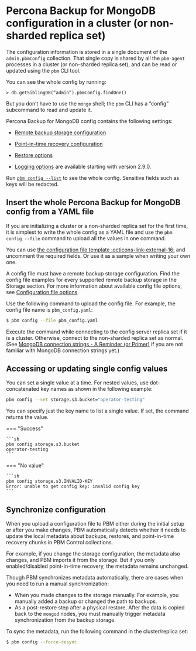# Percona Backup for MongoDB configuration in a cluster (or non-sharded replica set)

The configuration information is stored in a single document of the `admin.pbmConfig` collection. That single copy is shared by all the `pbm-agent` processes in a cluster (or non-sharded replica set), and can be read or updated using the `pbm` CLI tool.

You can see the whole config by running:

```{.javascript  data-prompt=">"}
> db.getSiblingDB(“admin”).pbmConfig.findOne()
```

But you don’t have to use the `mongo` shell; the `pbm` CLI has a “config” subcommand to read and update it.

Percona Backup for MongoDB config contains the following settings:

* [Remote backup storage configuration](configuration-options.md) 

* [Point-in-time recovery configuration](pitr-options.md) 

* [Restore options](restore-options.md) 

* [Logging options](logging-options.md) are available starting with version 2.9.0.


Run [`pbm config --list`](../reference/pbm-commands.md#pbm-config) to see the whole config. Sensitive fields such as keys will be redacted.

## Insert the whole Percona Backup for MongoDB config from a YAML file

If you are initializing a cluster or a non-sharded replica set for the first time, it is simplest to write the whole config as a YAML file and use the
`pbm config --file` command to upload all the values in one command.

You can use [the configuration file template :octicons-link-external-16:](https://github.com/percona/percona-backup-mongodb/blob/v{{release}}/packaging/conf/pbm-conf-reference.yml) and uncomment the required fields. Or use it as a sample when writing your own one.

A config file must have a remote backup storage configuration. Find the config file examples for every supported remote backup storage in the Storage section. For more information about available config file options, see [Configuration file options](configuration-options.md).

Use the following command to upload the config file. For example, the config file name is `pbm_config.yaml`:

```{.bash data-prompt="$"}
$ pbm config --file pbm_config.yaml
```

Execute the command while connecting to the config server replica set if it is a
cluster. Otherwise, connect to the non-sharded replica set as normal. (See
[MongoDB connection strings - A Reminder (or Primer)](../details/authentication.md) if you are not familiar with MongoDB connection strings yet.)

## Accessing or updating single config values

You can set a single value at a time. For nested values, use dot-concatenated key names as shown in the following example:

```sh
pbm config --set storage.s3.bucket="operator-testing"
```

You can specify just the key name to list a single value.  If set, the command returns the value.

=== "Success"

    ```sh
    pbm config storage.s3.bucket
    operator-testing
    ```

=== "No value"

    ```sh
    pbm config storage.s3.INVALID-KEY
    Error: unable to get config key: invalid config key
    ``` 

## Synchronize configuration

When you upload a configuration file to PBM either during the initial setup or after you make changes, PBM automatically detects whether it needs to update the local metadata about backups, restores, and point-in-time recovery chunks  in PBM Control collections. 

For example, if you change the storage configuration, the metadata also changes, and PBM imports it from the storage. But if you only enabled/disabled point-in-time recovery, the metadata remains unchanged.

Though PBM synchronizes metadata automatically, there are cases when you need to run a manual synchronization:

* When you made changes to the storage manually. For example, you manually added a backup or changed the path to backups.
* As a post-restore step after a physical restore. After the data is copied back to the `mongod` nodes, you must manually trigger metadata synchronization from the backup storage.  

To sync the metadata, run the following command in the cluster/replica set:

```{.bash data-prompt="$"}
$ pbm config --force-resync
```
